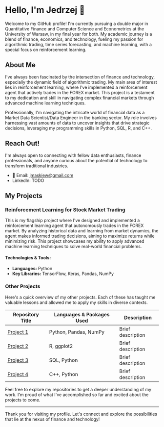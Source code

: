 # Hello, I'm Jedrzej 👋

Welcome to my GitHub profile! I'm currently pursuing a double major in Quantitative Finance and Computer Science and Econometrics at the University of Warsaw, in my final year for both. My academic journey is a blend of finance, economics, and technology, fueling my passion for algorithmic trading, time series forecasting, and machine learning, with a special focus on reinforcement learning.

## About Me

I've always been fascinated by the intersection of finance and technology, especially the dynamic field of algorithmic trading. My main area of interest lies in reinforcement learning, where I've implemented a reinforcement agent that actively trades in the FOREX market. This project is a testament to my dedication and skill in navigating complex financial markets through advanced machine learning techniques.

Professionally, I'm navigating the intricate world of financial data as a Market Data Scientist/Data Engineer in the banking sector. My role involves harnessing vast amounts of data to uncover insights that drive strategic decisions, leveraging my programming skills in Python, SQL, R, and C++.

## Reach Out!

I'm always open to connecting with fellow data enthusiasts, finance professionals, and anyone curious about the potential of technology to transform traditional industries.

- 📧 Email: jmaskiew@gmail.com
- LinkedIn: TODO

## My Projects

### Reinforcement Learning for Stock Market Trading

This is my flagship project where I've designed and implemented a reinforcement learning agent that autonomously trades in the FOREX market. By analyzing historical data and learning from market dynamics, the agent makes informed trading decisions, aiming to maximize returns while minimizing risk. This project showcases my ability to apply advanced machine learning techniques to solve real-world financial problems.

#### Technologies & Tools:
- **Languages:** Python
- **Key Libraries:** TensorFlow, Keras, Pandas, NumPy

### Other Projects

Here's a quick overview of my other projects. Each of these has taught me valuable lessons and allowed me to apply my skills in diverse contexts.

| Repository Title | Languages & Packages Used | Description |
|------------------|---------------------------|-------------|
| [Project 1](URL) | Python, Pandas, NumPy | Brief description |
| [Project 2](URL) | R, ggplot2 | Brief description |
| [Project 3](URL) | SQL, Python | Brief description |
| [Project 4](URL) | C++, Python | Brief description |

Feel free to explore my repositories to get a deeper understanding of my work. I'm proud of what I've accomplished so far and excited about the projects to come.

---

Thank you for visiting my profile. Let's connect and explore the possibilities that lie at the nexus of finance and technology!
